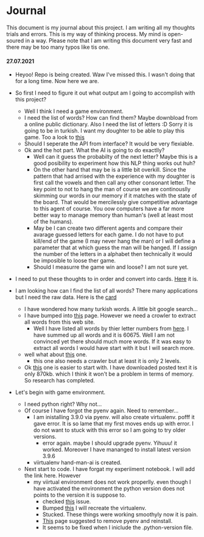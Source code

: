 # Journal

This document is my journal about this project. I am writing all my thoughts trials and errors. This is my way of thinking process. My mind is open-soured in a way. Please note that I am writing this document very fast and there may be too many typos like tis one.

#### 27.07.2021

- Heyoo! Repo is being created. Waw I've missed this. I wasn't doing that for a long time. Now here we are.
- So first I need to figure it out what output am I going to accomplish with this project?
  - Well I think I need a game environment.
  - I need the list of words? How can find them? Maybe downbload from a online public dictionary. Also I need the list of letters :D Sorry it is going to be in turkish. I want my doughter to be able to play this game. Too a look to [this](https://sozluk.gov.tr)
  - Should I seperate the API from interface? It would be very flexiable.
  - Ok and the hot part. What the AI is going to do exactlly?
    - Well can it guess the probabilty of the next letter? Maybe this is a good posibility to experiment how this NLP thing works out huh?
    - On the other hand that may be is a little bit overkill. Since the pattern that had arrised with the experience with my doughter is first call the vowels and then call any other consonant letter. The key point to not to hang the man of course we are continouslly skimming our words in our memory if it matches with the state of the board. That would be mercilessly give competitive advantage to this agent of course. You oow computers have a far more better way to manage memory than human's (well at least most of the humans).
    - May be I can create two different agents and compare their avarage guessed letters for each game. I do not have to put kill/end of the game (I may never hang the man) or I will define a parameter that at which guess the man will be hanged. If I assign the number of the letters in a alphabet then technically it would be imposible to loose ther game.
    - Should I measurre the game win and loose? I am not sure yet.
- I need to put these thoughts to in order and convert into cards. [Here](https://github.com/hakanonal/hang-man-ai/projects/1) it is.

- I am looking how can I find the list of all words? There many applications but I need the raw data. Here is the [card](https://github.com/hakanonal/hang-man-ai/projects/1#card-65714026)

  - I have wondered how many turkish words. A little bit google search...
  - I have bumped into [this](https://www.kelimetre.com/kelime-listeleri) page. However we need a crowler to extract all words from this web site.
    - Well I have listed all words by thier letter numbers from [here](https://www.kelimetre.com/harf-sayisina-gore-kelimeler). I have summed up all words and it is 60675. Well I am not convinced yet there should much more words. If it was easy to extract all words I would have start with it but I will search more.
  - well what about [this](https://tr.wiktionary.org/wiki/Vikisözlük:Sözcük_listesi) one.
    - this one also needs a crawler but at least it is only 2 levels.
  - Ok [this](https://github.com/CanNuhlar/Turkce-Kelime-Listesi) one is easier to start with. I have downloaded posted text it is only 870kb. which I think it won't be a problem in terms of memory. So research has completed.

- Let's begin with game environment.
  - I need python right? Why not...
  - Of course I have forgot the pyenv again. Need to remember...
    - I am inistalling 3.9.0 via pyenv. will also create virtualenv. pofff it gave error. It is so lame that my first moves ends up with error. I do not want to stuck with this error so I am going to try older versions.
      - error again. maybe I should upgrade pyenv. Yihuuu! it worked. Moreover I have mananged to install latest version 3.9.6
    - viirtualenv hand-man-ai is created.
  - Next start to code. I have forgat my experiiment notebook. I will add the link here. However
    - my viirtual environment does not work properlly. even though I have activated the environment the python version does not points to the version it is suppose to.
      - checked [this](https://github.com/pyenv/pyenv-virtualenv/issues/343) issue.
      - Bumped [this](https://stackoverflow.com/questions/56462518/virtualenv-with-pyenv-gives-wrong-python-version) I will recreate the virtualenv.
      - Stucked. These things were working smoothyly now it is pain.
      - [This](https://github.com/pyenv/pyenv/issues/1342) page suggested to remove pyenv and reinstall.
      - It seems to be fixed when I iniclude the .python-version file.
